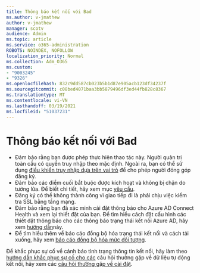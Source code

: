 ```yaml
---
title: Thông báo kết nối với Bad
ms.author: v-jmathew
author: v-jmathew
manager: scotv
audience: Admin
ms.topic: article
ms.service: o365-administration
ROBOTS: NOINDEX, NOFOLLOW
localization_priority: Normal
ms.collection: Adm_O365
ms.custom:
- "9003245"
- "9326"
ms.openlocfilehash: 832c9dd587cb023b5b1d87e905acb123df34237f
ms.sourcegitcommit: c08bed4071baa3bb5879496df3ed44fb828c8367
ms.translationtype: MT
ms.contentlocale: vi-VN
ms.lasthandoff: 03/19/2021
ms.locfileid: "51037231"
---
```

# <a name="notification-aad-connect"></a>Thông báo kết nối với Bad

- Đảm bảo rằng bạn được phép thực hiện thao tác này. Người quản trị toàn cầu có quyền truy nhập theo mặc định. Ngoài ra, bạn có thể sử dụng [điều khiển truy nhập dựa trên vai trò](https://docs.microsoft.com/azure/active-directory/connect-health/active-directory-aadconnect-health-operations) để cho phép người đóng góp đăng ký.
- Đảm bảo các điểm cuối bắt buộc được kích hoạt và không bị chặn do tường lửa. Để biết chi tiết, hãy xem mục [yêu cầu](https://docs.microsoft.com/azure/active-directory/hybrid/how-to-connect-health-agent-install).
- Đăng ký có thể không thành công vì giao tiếp đi là phải chịu việc kiểm tra SSL bằng tầng mạng.
- Đảm bảo rằng bạn đã xác minh cài đặt thông báo cho Azure AD Connect Health và xem lại thiết đặt của bạn. Để tìm hiểu cách đặt cấu hình các thiết đặt thông báo cho các thông báo trạng thái kết nối Azure AD, hãy xem [hướng dẫn](https://docs.microsoft.com/azure/active-directory/hybrid/how-to-connect-health-operations)này.
- Để tìm hiểu thêm về báo cáo đồng bộ hóa trạng thái kết nối và cách tải xuống, hãy xem [báo cáo đồng bộ hóa mức đối tượng](https://docs.microsoft.com/azure/active-directory/hybrid/how-to-connect-health-sync).

Để khắc phục sự cố về cảnh báo tình trạng thông tin kết nối, hãy làm theo [hướng dẫn khắc phục sự cố cho các](https://docs.microsoft.com/azure/active-directory/hybrid/how-to-connect-health-data-freshness) câu hỏi thường gặp về dữ liệu tự động kết nối, hãy xem các [câu hỏi thường gặp về cài đặt](https://docs.microsoft.com/azure/active-directory/hybrid/reference-connect-health-faq).
